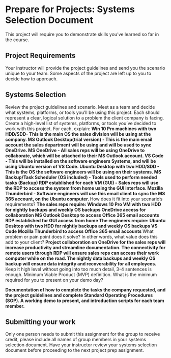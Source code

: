 # Prepare for Projects: Systems Selection Document
This project will require you to demonstrate skills you’ve learned so far in the course.
## Project Requirements
Your instructor will provide the project guidelines and send you the scenario unique to your team. Some aspects of the project are left up to you to decide how to approach.
## Systems Selection
Review the project guidelines and scenario. Meet as a team and decide what systems, platforms, or tools you’ll be using this project. Each should represent a clear, logical solution to a problem the client company is facing.
Create a high-level list of systems, platforms, or tools you’ve decided to work with this project. For each, explain:
<b> Win 10 Pro machines with two HDD/SDD-  This is the main OS the sales division will be using at the company.
MS Outlook Desktop(trial version) - This is the main email account the sales department will be using and will be used to sync OneDrive. 
MS OneDrive - All sales reps will be using OneDrive to collaborate, which will be attached to their MS Outlook account. 
VS Code - This will be installed on the software engineers Systems, and will be using Ubuntu version of VS Code.
Ubuntu Desktop with two HDD/SDD - This is the OS the software engineers will be using on their systems. 
MS Backup/Task Scheduler (OS included) - Tools used to perform needed tasks (Backup) 
RDP established for each VM (GUI) - Sales reps will use the RDP to access the system from home using the GUI interface.
Mozilla Thunderbird - Software engineers will use this email client to sync the MS 365 account, on the Ubuntu computer.  </b>
How does it fit into your scenario’s requirements?
<b> The sales reps require:
    Windows 10 Pro VM with two HDD for nightly backups and weekly OS backups
    OneDrive access for collaboration
    MS Outlook Desktop to access Office 365 email accounts
    RDP established for GUI access from home
The engineers require:
    Ubuntu Desktop with two HDD for nightly backups and weekly OS backups
    VS Code
    Mozilla Thunderbird to access Office 365 email accounts </b>
What problem or pain point does it solve? In other words, what value does this add to your client?
<b> Project collaboration on OneDrive for the sales reps will increase productivity and streamline documentation.  The connectivity for remote users through RDP will ensure sales reps can access their work computer while on the road.  The nightly data backups and weekly OS backup will ensure data integrity and recoverability for all employees. </b>
Keep it high level without going into too much detail, 3-4 sentences is enough.
Minimum Viable Product (MVP) definition.
What is the minimum required for you to present on your demo day?

<b> Documentation of how to complete the tasks the company requested, and the project guidelines and complete Standard Operating Procedures (SOP). A working demo to present, and introduction scripts for each team member. </b>
## Submitting your work
Only one person needs to submit this assignment for the group to receive credit, please include all names of group members in your systems selection document.
Have your instructor review your systems selection document before proceeding to the next project prep assignment.
